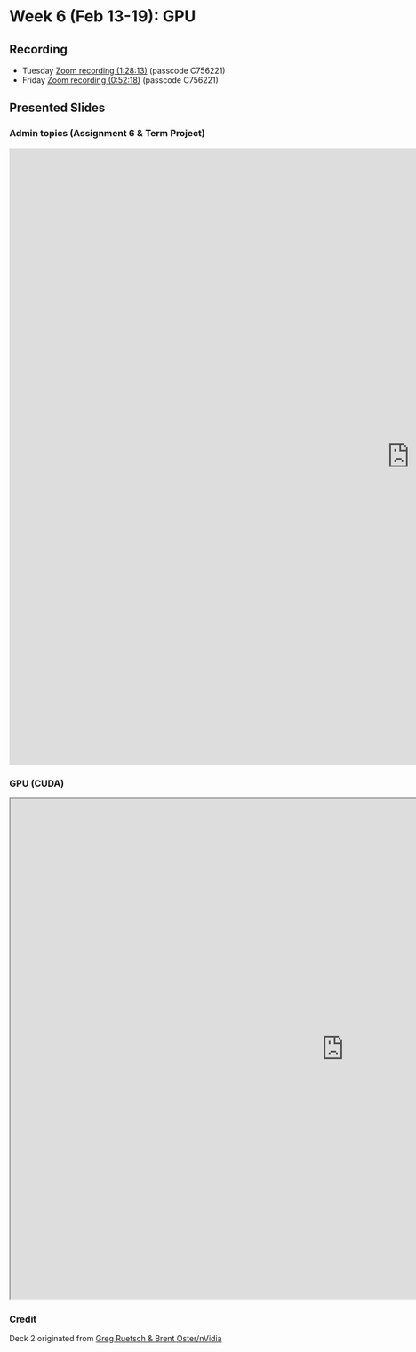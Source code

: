 # Week 6 (Feb 13-19): GPU

## Recording

* Tuesday [Zoom recording (1:28:13)](https://sfu.zoom.us/rec/share/KiWuFpTJpjhGbKeZ4JQOBtFbVqX9LdkTpku__Ym0xiMB0Qu2YEU0VZKWDyDolQ2a.2j8EQsMmJNyIFk1Y?startTime=1644942257000) (passcode C756221)
* Friday [Zoom recording (0:52:18)](https://sfu.zoom.us/rec/share/phpXDbxYNM0vg1BzC7vDLpedxRkDx3YKzU0WuYEPxgwSlVLzwfk-ZaVwGxq4KVn2.5c4m9fWZtpe68lo3?startTime=1645200097000) (passcode C756221)

## Presented Slides  

### Admin topics (Assignment 6 & Term Project)


<div class="video-container-4by3"><iframe src="https://docs.google.com/presentation/d/e/2PACX-1vRX37bCTf6LAlLlHe15MF6WfFY4Wfa6yjFpyIj5oA3j6SpKHYpb1ljfaVb-Kjoh4V0WPD1_jc9A6Y-s/embed?start=false&loop=false&delayms=3000" frameborder="0" width="1440" height="1109" allowfullscreen="true" mozallowfullscreen="true" webkitallowfullscreen="true"></iframe></div>

### GPU (CUDA)

<div class="video-container-4by3"><iframe src="https://drive.google.com/file/d/1k7uEpuaqzrLtBf7sWruAF00Ijsfiq3Fw/preview" width="1200" height="900" allow="autoplay"></iframe></div>



### Credit
Deck 2 originated from [Greg Ruetsch & Brent Oster/nVidia](https://www.nvidia.com/content/cudazone/download/Getting_Started_w_CUDA_Training_NVISION08.pdf)
